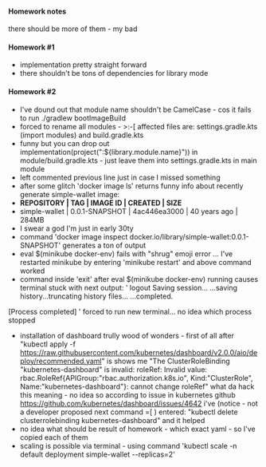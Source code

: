 #### Homework notes
there should be more of them - my bad
#### Homework #1
* implementation pretty straight forward
* there shouldn't be tons of dependencies for library mode
#### Homework #2
* I've dound out that module name shouldn't be CamelCase - cos it fails to run ./gradlew bootImageBuild
* forced to rename all modules - >:-[
  affected files are: settings.gradle.kts (import modules)
  and build.gradle.kts 
* funny but you can drop out 
implementation(project(":${library.module.name}")) 
in module/build.gradle.kts - just leave them 
into settings.gradle.kts in main module
* left commented previous line just in case 
I missed something
* after some glitch 'docker image ls' returns funny info about recently generate simple-wallet image:
* **REPOSITORY    | TAG            | IMAGE ID     | CREATED      | SIZE**
* simple-wallet   | 0.0.1-SNAPSHOT | 4ac446ea3000 | 40 years ago | 284MB
* I swear a god I'm just in early 30ty
* command 'docker image inspect docker.io/library/simple-wallet:0.0.1-SNAPSHOT' generates a ton of output
* eval $(minikube docker-env) fails with "shrug" emoji error ...
I've restarted minikube by entering 'minikube restart' and above command worked
* command inside 'exit' after eval $(minikube docker-env) running causes terminal stuck with next output:
'
logout
Saving session...
...saving history...truncating history files...
...completed.

[Process completed] 
'
forced to run new terminal... no idea which process stopped
* installation of dashboard trully wood of wonders - first of all after 
"kubectl apply -f https://raw.githubusercontent.com/kubernetes/dashboard/v2.0.0/aio/deploy/recommended.yaml"
is shows me "The ClusterRoleBinding "kubernetes-dashboard" is invalid: roleRef: Invalid value: rbac.RoleRef{APIGroup:"rbac.authorization.k8s.io", Kind:"ClusterRole", Name:"kubernetes-dashboard"}: cannot change roleRef"
what da hack this meaning - no idea so according to issue in kubernetes github https://github.com/kubernetes/dashboard/issues/4642
i've (notice - not a developer proposed next command =[ ) entered: "kubectl delete clusterrolebinding kubernetes-dashboard" and it helped
* no idea what should be result of homework - which exact yaml - so I've copied each of them
* scaling is possible via terminal - using command 'kubectl scale -n default deployment simple-wallet --replicas=2'
